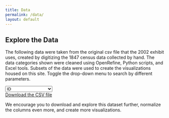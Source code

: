 ```yaml
---
title: Data
permalink: /data/
layout: default
---
```


<!--add data table-->
<div class="row align-items-center" markdown="1">

## Explore the Data

The following data were taken from the original csv file that
    the 2002 exhibit uses, created by digitizing the 1847 census data
    collected by hand. The data categories shown were cleaned using
    OpenRefine, Python scripts, and Excel tools. Subsets of the data
    were used to create the visualizations housed on this site. Toggle
    the drop-down menu to search by different parameters.

</div>

<!--category drop down to search by-->
<div id="search-container">
<div class="input-group">
<select class="custom-select" id="inputGroupSelect04" aria-label="select filter column">
<option value="ID" selected>ID</option>
<option value="Last Name">Last Name</option>
<option value="First Name">First Name</option>
<option value="Residence Street">Residence Street</option>
<option value="Male Occupation 1">Male Occupation 1</option>
<option value="Female Occupation 1">Female Occupation 1</option>
<option value="Region">Region</option>
</select>
</div>

<!--button to download csv-->
<div id="download">
<a class="btn btn-danger btn-sm download" href="Data/test.csv" download="1847_census.csv" role="button">Download the CSV file</a>
<p>We encourage you to download and explore this dataset further,
normalize the columns even more, and create more visualizations.</p>
</div>
</div>

<div id="table-container">

<div id="chart4"></div>
</div>